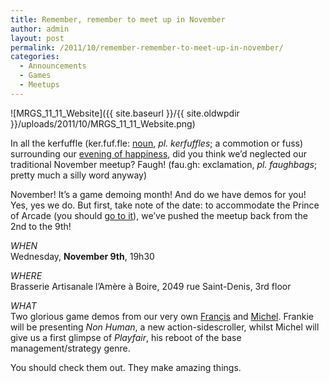 ```yaml
---
title: Remember, remember to meet up in November
author: admin
layout: post
permalink: /2011/10/remember-remember-to-meet-up-in-november/
categories:
  - Announcements
  - Games
  - Meetups
---
```

![MRGS_11_11_Website]({{ site.baseurl }}/{{ site.oldwpdir }}/uploads/2011/10/MRGS_11_11_Website.png)

In all the kerfuffle (ker.fuf.fle: [noun][1], *pl. kerfuffles*; a commotion or fuss) surrounding our [evening of happiness][2], did you think we&#8217;d neglected our traditional November meetup? Faugh! (fau.gh: exclamation, *pl. faughbags*; pretty much a silly word anyway)

November! It&#8217;s a game demoing month! And do we have demos for you! Yes, yes we do. But first, take note of the date: to accommodate the Prince of Arcade (you should [go to it][3]), we&#8217;ve pushed the meetup back from the 2nd to the 9th!

*WHEN*  
Wednesday, **November 9th**, 19h30

*WHERE*  
Brasserie Artisanale l’Am&egrave;re &agrave; Boire, 2049 rue Saint-Denis, 3rd floor

*WHAT*  
Two glorious game demos from our very own [Fran&ccedil;is][4] and [Michel][5]. Frankie will be presenting *Non Human*, a new action-sidescroller, whilst Michel will give us a first glimpse of *Playfair*, his reboot of the base management/strategy genre.

You should check them out. They make amazing things.

 [1]: https://encrypted.google.com/search?client=ubuntu&#038;channel=fs&#038;q=kerfuffle&#038;ie=utf-8&#038;oe=utf-8#hl=en&#038;client=ubuntu&#038;hs=TbS&#038;channel=fs&#038;q=kerfuffle&#038;tbs=dfn:1&#038;tbo=u&#038;sa=X&#038;ei=JHSpTvTlG8P00gGN-ZC4Dg&#038;ved=0CC0QkQ4&#038;bav=on.2,or.r_gc.r_pw.r_cp.,cf.osb&#038;fp=6c73e4a0597c28b0&#038;biw=1366&#038;bih=571
 [2]: http://www.montrealindies.com/?p=251
 [3]: https://www.facebook.com/event.php?eid=295280413831140
 [4]: http://www.frankiesmileshow.com/
 [5]: http://theviewport.tumblr.com